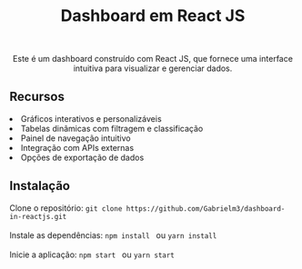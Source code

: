 <h1 align="center">Dashboard em React JS</h1></br>

<p align="center">Este é um dashboard construído com React JS, que fornece uma interface intuitiva para visualizar e gerenciar dados.</p>

<h2>Recursos</h2>

<li>Gráficos interativos e personalizáveis</li>
<li>Tabelas dinâmicas com filtragem e classificação </li>
<li>Painel de navegação intuitivo</li>
<li>Integração com APIs externas</li>
<li>Opções de exportação de dados</li>



<h2>Instalação</h2>

<div>
  <span>Clone o repositório:</span>
  <code>git clone https://github.com/Gabrielm3/dashboard-in-reactjs.git</code></br>
  <br>
  <span>Instale as dependências:</span>
  <code>npm install </code> <span>ou</span> <code>yarn install</code></br>
  <br>
  <span>Inicie a aplicação:</span>
  <code>npm start </code> <span>ou</span> <code>yarn start</code></br>
</div>
